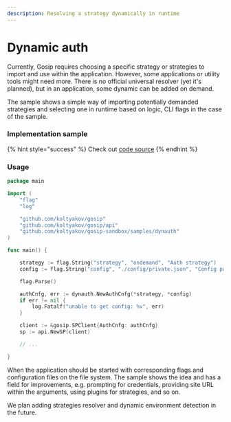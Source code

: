 ```yaml
---
description: Resolving a strategy dynamically in runtime
---
```


# Dynamic auth

Currently, Gosip requires choosing a specific strategy or strategies to import and use within the application. However, some applications or utility tools might need more. There is no official universal resolver \(yet it's planned\), but in an application, some dynamic can be added on demand.

The sample shows a simple way of importing potentially demanded strategies and selecting one in runtime based on logic, CLI flags in the case of the sample.

### Implementation sample

{% hint style="success" %}
Check out [code source](https://github.com/koltyakov/gosip-sandbox/blob/master/samples/dynauth/dynauth.go)
{% endhint %}

### Usage

```go
package main

import (
	"flag"
	"log"

	"github.com/koltyakov/gosip"
	"github.com/koltyakov/gosip/api"
	"github.com/koltyakov/gosip-sandbox/samples/dynauth"
)

func main() {

	strategy := flag.String("strategy", "ondemand", "Auth strategy")
	config := flag.String("config", "./config/private.json", "Config path")

	flag.Parse()

	authCnfg, err := dynauth.NewAuthCnfg(*strategy, *config)
	if err != nil {
		log.Fatalf("unable to get config: %v", err)
	}

	client := &gosip.SPClient{AuthCnfg: authCnfg}
	sp := api.NewSP(client)

	// ...

}
```

When the application should be started with corresponding flags and configuration files on the file system. The sample shows the idea and has a field for improvements, e.g. prompting for credentials, providing site URL within the arguments, using plugins for strategies, and so on.

We plan adding strategies resolver and dynamic environment detection in the future.

